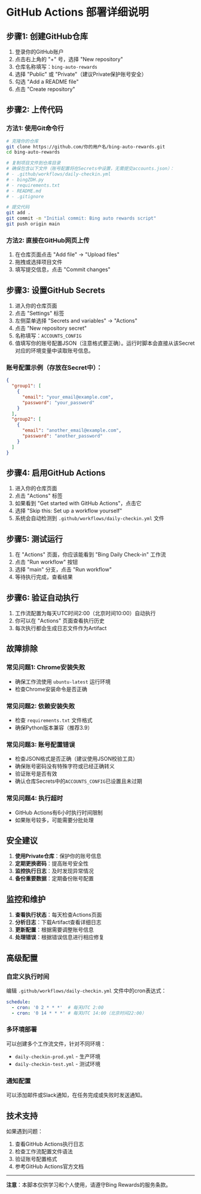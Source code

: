 # GitHub Actions 部署详细说明

## 步骤1: 创建GitHub仓库

1. 登录你的GitHub账户
2. 点击右上角的 "+" 号，选择 "New repository"
3. 仓库名称填写：`bing-auto-rewards`
4. 选择 "Public" 或 "Private"（建议Private保护账号安全）
5. 勾选 "Add a README file"
6. 点击 "Create repository"

## 步骤2: 上传代码

### 方法1: 使用Git命令行
```bash
# 克隆你的仓库
git clone https://github.com/你的用户名/bing-auto-rewards.git
cd bing-auto-rewards

# 复制项目文件到仓库目录
# 确保包含以下文件（账号配置将在Secrets中设置，无需提交accounts.json）：
# - .github/workflows/daily-checkin.yml
# - bingZDH.py
# - requirements.txt
# - README.md
# - .gitignore

# 提交代码
git add .
git commit -m "Initial commit: Bing auto rewards script"
git push origin main
```

### 方法2: 直接在GitHub网页上传
1. 在仓库页面点击 "Add file" → "Upload files"
2. 拖拽或选择项目文件
3. 填写提交信息，点击 "Commit changes"

## 步骤3: 设置GitHub Secrets

1. 进入你的仓库页面
2. 点击 "Settings" 标签
3. 左侧菜单选择 "Secrets and variables" → "Actions"
4. 点击 "New repository secret"
5. 名称填写：`ACCOUNTS_CONFIG`
6. 值填写你的账号配置JSON（注意格式要正确）。运行时脚本会直接从该Secret对应的环境变量中读取账号信息。

### 账号配置示例（存放在Secret中）：
```json
{
  "group1": [
    {
      "email": "your_email@example.com",
      "password": "your_password"
    }
  ],
  "group2": [
    {
      "email": "another_email@example.com",
      "password": "another_password"
    }
  ]
}
```

## 步骤4: 启用GitHub Actions

1. 进入你的仓库页面
2. 点击 "Actions" 标签
3. 如果看到 "Get started with GitHub Actions"，点击它
4. 选择 "Skip this: Set up a workflow yourself"
5. 系统会自动检测到 `.github/workflows/daily-checkin.yml` 文件

## 步骤5: 测试运行

1. 在 "Actions" 页面，你应该能看到 "Bing Daily Check-in" 工作流
2. 点击 "Run workflow" 按钮
3. 选择 "main" 分支，点击 "Run workflow"
4. 等待执行完成，查看结果

## 步骤6: 验证自动执行

1. 工作流配置为每天UTC时间2:00（北京时间10:00）自动执行
2. 你可以在 "Actions" 页面查看执行历史
3. 每次执行都会生成日志文件作为Artifact

## 故障排除

### 常见问题1: Chrome安装失败
- 确保工作流使用 `ubuntu-latest` 运行环境
- 检查Chrome安装命令是否正确

### 常见问题2: 依赖安装失败
- 检查 `requirements.txt` 文件格式
- 确保Python版本兼容（推荐3.9）

### 常见问题3: 账号配置错误
- 检查JSON格式是否正确（建议使用JSON校验工具）
- 确保账号密码没有特殊字符或已经正确转义
- 验证账号是否有效
- 确认仓库Secrets中的`ACCOUNTS_CONFIG`已设置且未过期

### 常见问题4: 执行超时
- GitHub Actions有6小时执行时间限制
- 如果账号较多，可能需要分批处理

## 安全建议

1. **使用Private仓库**：保护你的账号信息
2. **定期更换密码**：提高账号安全性
3. **监控执行日志**：及时发现异常情况
4. **备份重要数据**：定期备份账号配置

## 监控和维护

1. **查看执行状态**：每天检查Actions页面
2. **分析日志**：下载Artifact查看详细日志
3. **更新配置**：根据需要调整账号信息
4. **处理错误**：根据错误信息进行相应修复

## 高级配置

### 自定义执行时间
编辑 `.github/workflows/daily-checkin.yml` 文件中的cron表达式：
```yaml
schedule:
  - cron: '0 2 * * *'  # 每天UTC 2:00
  - cron: '0 14 * * *' # 每天UTC 14:00（北京时间22:00）
```

### 多环境部署
可以创建多个工作流文件，针对不同环境：
- `daily-checkin-prod.yml` - 生产环境
- `daily-checkin-test.yml` - 测试环境

### 通知配置
可以添加邮件或Slack通知，在任务完成或失败时发送通知。

## 技术支持

如果遇到问题：
1. 查看GitHub Actions执行日志
2. 检查工作流配置文件语法
3. 验证账号配置格式
4. 参考GitHub Actions官方文档

---

**注意**：本脚本仅供学习和个人使用，请遵守Bing Rewards的服务条款。
